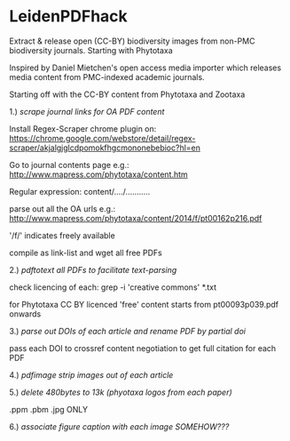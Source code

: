 LeidenPDFhack
=============

Extract &amp; release open (CC-BY) biodiversity images from non-PMC biodiversity journals. Starting with Phytotaxa

Inspired by Daniel Mietchen's open access media importer which releases media content from PMC-indexed academic journals.

Starting off with the CC-BY content from Phytotaxa and Zootaxa

1.) *scrape journal links for OA PDF content*

Install Regex-Scraper chrome plugin on:
https://chrome.google.com/webstore/detail/regex-scraper/akjalgjglcdpomokfhgcmononebebioc?hl=en

Go to journal contents page e.g.:
http://www.mapress.com/phytotaxa/content.htm

Regular expression:
content/..../...........

parse out all the OA urls e.g.:
http://www.mapress.com/phytotaxa/content/2014/f/pt00162p216.pdf

'/f/' indicates freely available

compile as link-list and wget all free PDFs


2.) *pdftotext all PDFs to facilitate text-parsing*

check licencing of each:
grep -i 'creative commons' *.txt

for Phytotaxa CC BY licenced 'free' content starts from pt00093p039.pdf onwards

3.) *parse out DOIs of each article and rename PDF by partial doi*

pass each DOI to crossref content negotiation to get full citation for each PDF

4.) *pdfimage strip images out of each article*


5.) *delete 480bytes to 13k (phyotaxa logos from each paper)*

.ppm .pbm .jpg ONLY

6.) *associate figure caption with each image SOMEHOW???*

